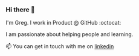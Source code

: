 ### Hi there 👋

I'm Greg. I work in Product @ GitHub :octocat: 

I am passionate about helping people and learning.  

📫 You can get in touch with me on [linkedin](http://linkedin.com/in/gregmondello) 
